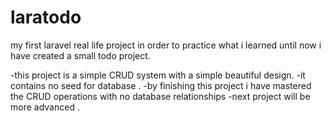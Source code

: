 # laratodo
my first laravel real life project
in order to practice what i learned until now i have created a small todo project.

-this project is a simple CRUD system with a simple beautiful design.
-it contains no seed for database .
-by finishing this project i have mastered the CRUD operations with no database relationships
-next project will be more advanced .
